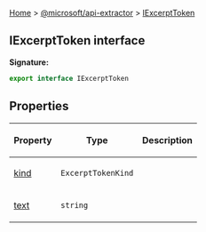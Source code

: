 [Home](./index) &gt; [@microsoft/api-extractor](./api-extractor.md) &gt; [IExcerptToken](./api-extractor.iexcerpttoken.md)

## IExcerptToken interface


<b>Signature:</b>

```typescript
export interface IExcerptToken 
```

## Properties

|  <p>Property</p> | <p>Type</p> | <p>Description</p> |
|  --- | --- | --- |
|  <p>[kind](./api-extractor.iexcerpttoken.kind.md)</p> | <p>`ExcerptTokenKind`</p> |  |
|  <p>[text](./api-extractor.iexcerpttoken.text.md)</p> | <p>`string`</p> |  |

